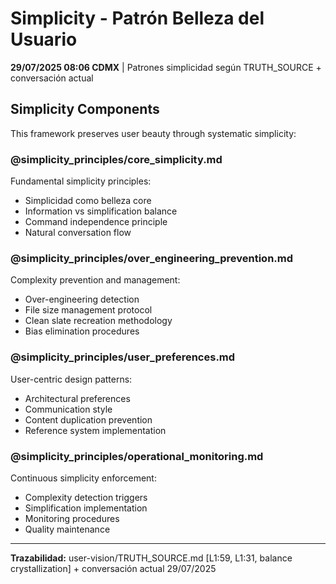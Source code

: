 # Simplicity - Patrón Belleza del Usuario

**29/07/2025 08:06 CDMX** | Patrones simplicidad según TRUTH_SOURCE + conversación actual

## Simplicity Components

This framework preserves user beauty through systematic simplicity:

### **@simplicity_principles/core_simplicity.md**
Fundamental simplicity principles:
- Simplicidad como belleza core
- Information vs simplification balance
- Command independence principle
- Natural conversation flow

### **@simplicity_principles/over_engineering_prevention.md**
Complexity prevention and management:
- Over-engineering detection
- File size management protocol
- Clean slate recreation methodology
- Bias elimination procedures

### **@simplicity_principles/user_preferences.md**
User-centric design patterns:
- Architectural preferences
- Communication style
- Content duplication prevention
- Reference system implementation

### **@simplicity_principles/operational_monitoring.md**
Continuous simplicity enforcement:
- Complexity detection triggers
- Simplification implementation
- Monitoring procedures
- Quality maintenance

---

**Trazabilidad:** user-vision/TRUTH_SOURCE.md [L1:59, L1:31, balance crystallization] + conversación actual 29/07/2025